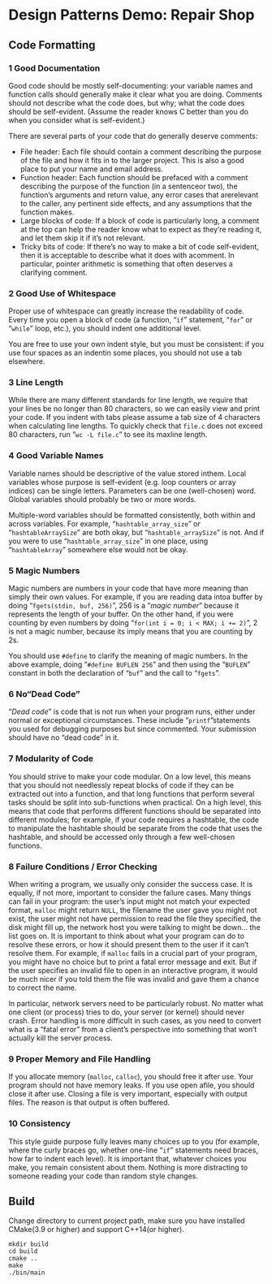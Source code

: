 # Design Patterns Demo: Repair Shop

## Code Formatting

### 1 Good Documentation

Good code should be mostly self-documenting: your variable names and function calls should generally make it clear what you are doing. Comments should not describe what the code does, but why; what the code does should be self-evident. (Assume the reader knows C better than you do when you consider what is self-evident.)

There are several parts of your code that do generally deserve comments:

* File header: Each file should contain a comment describing the purpose of the file and how it fits in to the larger project. This is also a good place to put your name and email address.
* Function header: Each function should be prefaced with a comment describing the purpose of the function (in a sentenceor two), the function’s arguments and return value, any error cases that arerelevant to the caller, any pertinent side effects, and any assumptions that the function makes.
* Large blocks of code: If a block of code is particularly long, a comment at the top can help the reader know what to expect as they’re reading it, and let them skip it if it’s not relevant.
* Tricky bits of code: If there’s no way to make a bit of code self-evident, then it is acceptable to describe what it does with acomment. In particular, pointer arithmetic is something that often deserves a clarifying comment.

### 2 Good Use of Whitespace

Proper use of whitespace can greatly increase the readability of code. Every time you open a block of code (a function, “`if`” statement, “`for`” or “`while`” loop, etc.), you should indent one additional level.

You are free to use your own indent style, but you must be consistent: if you use four spaces as an indentin some places, you should not use a tab elsewhere.

### 3 Line Length

While there are many different standards for line length, we require that your lines be no longer than 80 characters, so we can easily view and print your code. If you indent with tabs please assume a tab size of 4 characters when calculating line lengths. To quickly check that `file.c` does not exceed 80 characters, run “`wc -L file.c`” to see its maxline length.

### 4 Good Variable Names

Variable names should be descriptive of the value stored inthem. Local variables whose purpose is self-evident (e.g. loop counters or array indices) can be single letters. Parameters can be one (well-chosen) word. Global variables should probably be two or more words.

Multiple-word variables should be formatted consistently, both within and across variables. For example, “`hashtable_array_size`” or “`hashtableArraySize`” are both okay, but “`hashtable_arraySize`” is not. And if you were to use “`hashtable_array_size`” in one place, using “`hashtableArray`” somewhere else would not be okay.

### 5 Magic Numbers

Magic numbers are numbers in your code that have more meaning than simply their own values. For example, if you are reading data intoa buffer by doing “`fgets(stdin, buf, 256)`”, 256 is a “*magic number*” because it represents the length of your buffer. On the other hand, if you were counting by even numbers by doing “`for(int i = 0; i < MAX; i += 2)`”, 2 is not a magic number, because its imply means that you are counting by 2s.

You should use `#define` to clarify the meaning of magic numbers. In the above example, doing “`#define BUFLEN 256`” and then using the “`BUFLEN`” constant in both the declaration of “`buf`” and the call to “`fgets`”.

### 6 No“Dead Code”

“*Dead code*” is code that is not run when your program runs, either under normal or exceptional circumstances. These include “`printf`”statements you used for debugging purposes but since commented. Your submission should have no “dead code” in it.

### 7 Modularity of Code

You should strive to make your code modular. On a low level, this means that you should not needlessly repeat blocks of code if they can be extracted out into a function, and that long functions that perform several tasks should be split into sub-functions when practical. On a high level, this means that code that performs different functions should be separated into different modules; for example, if your code requires a hashtable, the code to manipulate the hashtable should be separate from the code that uses the hashtable, and should be accessed only through a few well-chosen functions.

### 8 Failure Conditions / Error Checking

When writing a program, we usually only consider the success case. It is equally, if not more, important to consider the failure cases. Many things can fail in your program: the user’s input might not match your expected format, `malloc` might return `NULL`, the filename the user gave you might not exist, the user might not have permission to read the file they specified, the disk might fill up, the network host you were talking to might be down… the list goes on. It is important to think about what your program can do to resolve these errors, or how it should present them to the user if it can’t resolve them. For example, if `malloc` fails in a crucial part of your program, you might have no choice but to print a fatal error message and exit. But if the user specifies an invalid file to open in an interactive program, it would be much nicer if you told them the file was invalid and gave them a chance to correct the name.

In particular, network servers need to be particularly robust. No matter what one client (or process) tries to do, your server (or kernel) should never crash. Error handling is more difficult in such cases, as you need to convert what is a “fatal error” from a client’s perspective into something that won’t actually kill the server process.

### 9 Proper Memory and File Handling

If you allocate memory (`malloc`, `calloc`), you should free it after use. Your program should not have memory leaks. If you use open afile, you should close it after use. Closing a file is very important, especially with output files. The reason is that output is often buffered.

### 10 Consistency

This style guide purpose fully leaves many choices up to you (for example, where the curly braces go, whether one-line “`if`” statements need braces, how far to indent each level). It is important that, whatever choices you make, you remain consistent about them. Nothing is more distracting to someone reading your code than random style changes.

## Build

Change directory to current project path, make sure you have installed CMake(3.9 or higher) and support C++14(or higher).

```shell
mkdir build
cd build
cmake ..
make
./bin/main
```

